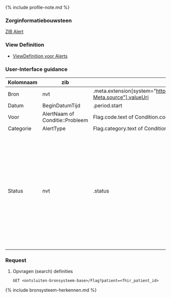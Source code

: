 {% include profile-note.md %}

### Zorginformatiebouwsteen

[ZIB Alert](https://zibs.nl/wiki/Alert-v3.2(2017NL))

### View Definition

* [ViewDefinition voor Alerts](ViewDefinition-Flag.json)

### User-Interface guidance

|Kolomnaam|zib|FHIR-path|Informatie|
|--|--|--|--|
|Bron|nvt|.meta.extension[system="http://hl7.org/fhir/4.0/StructureDefinition/extension-Meta.source"].valueUri|  |
|Datum|BeginDatumTijd|.period.start|  |
|Voor|AlertNaam of Conditie::Probleem|Flag.code.text of Condition.code.text|  |
|Categorie|AlertType|Flag.category.text of Condition.category[0].text|  |
|Status|nvt|.status|Mapping: ‘active’ naar ‘actueel’; ‘in-active’ naar ‘niet actueel’ Uitgefilterd: ‘entered-in-error’ wordt niet getoond in de Zorgviewer, omdat het om foutief ingevoerde data gaat.|
### Request

1. Opvragen (search) definities

    `GET <ontsluiten-bronsysteem-base>/Flag?patient=<fhir_patient_id>`

{% include bronsysteem-herkennen.md %}